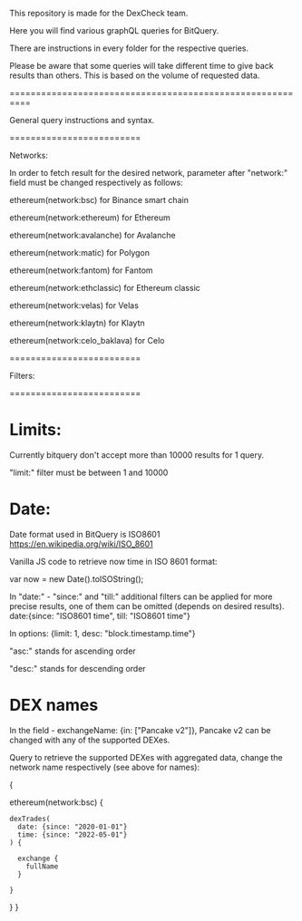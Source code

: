 This repository is made for the DexCheck team.

Here you will find various graphQL queries for BitQuery.

There are instructions in every folder for the respective queries.


Please be aware that some queries will take different time to give back results than others. This is based on the volume of requested data.

==========================================================

General query instructions and syntax.

=========================

Networks:

In order to fetch result for the desired network, parameter after "network:" field must be changed respectively as follows:

ethereum(network:bsc) for Binance smart chain

ethereum(network:ethereum)  for Ethereum

ethereum(network:avalanche) for Avalanche

ethereum(network:matic) for Polygon

ethereum(network:fantom) for Fantom

ethereum(network:ethclassic) for Ethereum classic

ethereum(network:velas) for Velas

ethereum(network:klaytn) for Klaytn

ethereum(network:celo_baklava) for Celo


=========================

Filters:

=========================

Limits:
=========

Currently bitquery don't accept more than 10000 results for 1 query.

"limit:" filter must be between 1 and 10000


Date:
=========

Date format used in BitQuery is ISO8601
https://en.wikipedia.org/wiki/ISO_8601

Vanilla JS code to retrieve now time in ISO 8601 format:

var now = new Date().toISOString();



In "date:" - "since:" and "till:" additional filters can be applied for more precise results, one of them can be omitted (depends on desired results). 
date:{since: "ISO8601 time", till: "ISO8601 time"}


In options: {limit: 1, desc: "block.timestamp.time"}

"asc:" stands for ascending order

"desc:" stands for descending order



DEX names
=========

In the field - exchangeName: {in:  ["Pancake v2"]}, Pancake v2 can be changed with any of the supported DEXes.


Query to retrieve the supported DEXes with aggregated data, change the network name respectively (see above for names):


{

   ethereum(network:bsc) {
   
    dexTrades(
      date: {since: "2020-01-01"}
      time: {since: "2022-05-01"}
    ) {
      
      exchange {
        fullName
      }
      
    }
  }
}




